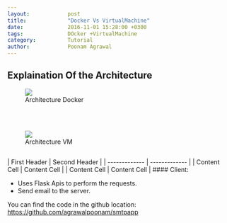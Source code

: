 ```yaml
---
layout:            post
title:             "Docker Vs VirtualMachine"
date:              2016-11-01 15:28:00 +0300
tags:              DOcker +VirtualMachine
category:          Tutorial
author:            Poonam Agrawal
---
```



## Explaination Of the Architecture

<div>

<figure>
<img src="{{ site.github.url }}/media/img/Architecture_Docker.png" />
<figcaption>Architecture Docker</figcaption>
</figure>
<br>
<br>
<figure>
<img src="{{ site.github.url }}/media/img/Architecture_VM.png" />
<figcaption>Architecture VM</figcaption>
</figure>

</div>


## 
<div>
| First Header  | Second Header |
| ------------- | ------------- |
| Content Cell  | Content Cell  |
| Content Cell  | Content Cell  |
#### Client:

- Uses Flask Apis to perform the requests.
- Send email to the server.

</div>


You can find the code in the github location: <a href="https://github.com/agrawalpoonam/smtpapp">
https://github.com/agrawalpoonam/smtpapp
</a>

